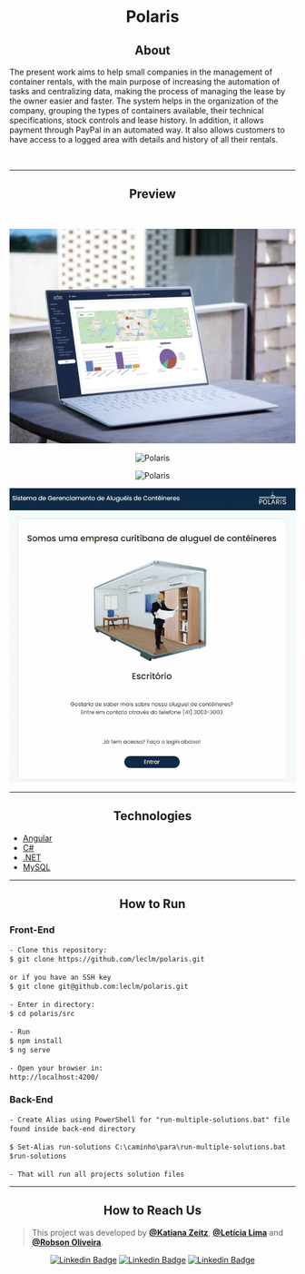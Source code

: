 
<h1 align="center">Polaris</h1>

<h2 align="center">About</h2>
   
<p align="left">
  The present work aims to help small companies in the management of
   container rentals, with the main purpose of increasing the automation of tasks and
   centralizing data, making the process of managing the lease by the owner easier and
   faster. The system helps in the organization of the company, grouping the types of
   containers available, their technical specifications, stock controls and lease history. In
   addition, it allows payment through PayPal in an automated way. It also allows
   customers to have access to a logged area with details and history of all their rentals.
</p>
<br>

---

<h2 align="center">Preview</h2><br>

<p align="center">
   <img src="./polaris/src/assets/images/readme/notebook.png" width="600px" alt="Polaris"/>
</p>

<p align="center">
   <img src="./polaris/src/assets/images/readme/tablet.png" width="600px" alt="Polaris"/>
</p>

<p align="center">
   <img src="./polaris/src/assets/images/readme/smartphone.png" width="600px" alt="Polaris"/>
</p>

<p align="center">
   <img src="./polaris/src/assets/images/readme/tela-inicial-carrossel.gif" width="600px" alt="Polaris"/>
</p>

---


<h2 align="center">Technologies</h2>

- [Angular](https://v13.angular.io/docs)
- [C#](https://learn.microsoft.com/pt-br/dotnet/csharp/)
- [.NET](https://learn.microsoft.com/pt-br/dotnet/)
- [MySQL](https://dev.mysql.com/doc/refman/8.0/en/)

---

<h2 align="center">How to Run</h2>

   ### Front-End
   ```
   - Clone this repository:
   $ git clone https://github.com/leclm/polaris.git

   or if you have an SSH key
   $ git clone git@github.com:leclm/polaris.git

   - Enter in directory:
   $ cd polaris/src

   - Run
   $ npm install
   $ ng serve

   - Open your browser in:
   http://localhost:4200/
   ```
   
   ### Back-End
   ```
   - Create Alias using PowerShell for "run-multiple-solutions.bat" file found inside back-end directory
   
   $ Set-Alias run-solutions C:\caminho\para\run-multiple-solutions.bat
   $run-solutions
   
   - That will run all projects solution files
   
   ```
--- 

<h2 align="center">How to Reach Us</h2>

>This project was developed by **[@Katiana Zeitz](https://github.com/katianaz)**, **[@Letícia Lima](https://www.linkedin.com/in/leticiachagaslima/)** and **[@Robson Oliveira](https://github.com/r94oliveira)**.

<div align="center">

[![Linkedin Badge](https://img.shields.io/badge/-Katiana%20Zeitz-292929?style=flat-square&logo=Linkedin&logoColor=white&link=https://www.linkedin.com/in/katiana/)](https://www.linkedin.com/in/katianazeitz/)
[![Linkedin Badge](https://img.shields.io/badge/-Let%C3%ADcia%20Lima-292929?style=flat-square&logo=Linkedin&logoColor=white&link=https://www.linkedin.com/in/leticiachagaslima/)](https://www.linkedin.com/in/leticiachagaslima/)
[![Linkedin Badge](https://img.shields.io/badge/-Robson%20Oliveira-292929?style=flat-square&logo=Linkedin&logoColor=white&link=https://www.linkedin.com/in/r94oliveira/)](https://www.linkedin.com/in/r94oliveira/)

</div>
